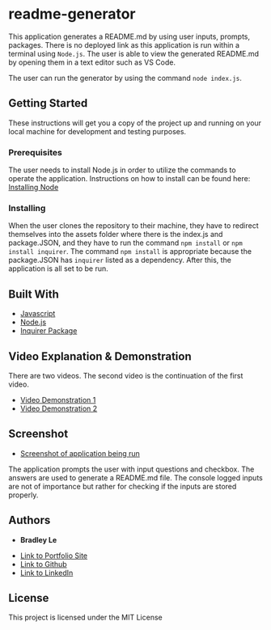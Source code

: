 # readme-generator

This application generates a README.md by using user inputs, prompts, packages. There is no deployed link as this application is run within a terminal using `Node.js`. The user is able to view the generated README.md by opening them in a text editor such as VS Code.

The user can run the generator by using the command `node index.js`.

## Getting Started

These instructions will get you a copy of the project up and running on your local machine for development and testing purposes.

### Prerequisites

The user needs to install Node.js in order to utilize the commands to operate the application.
Instructions on how to install can be found here: [Installing Node](https://nodejs.org/en/download/)

### Installing

When the user clones the repository to their machine, they have to redirect themselves into the assets folder where there is the index.js and package.JSON, and they have to run the command `npm install` or `npm install inquirer`. The command `npm install` is appropriate because the package.JSON has `inquirer` listed as a dependency. After this, the application is all set to be run.

## Built With

* [Javascript](https://developer.mozilla.org/en-US/docs/Web/JavaScript)
* [Node.js](https://nodejs.org/en/docs/)
* [Inquirer Package](https://www.npmjs.com/package/inquirer)

## Video Explanation & Demonstration

There are two videos. The second video is the continuation of the first video.

* [Video Demonstration 1](https://watch.screencastify.com/v/WJB0TACI2dHNYmp3XnNP)
* [Video Demonstration 2](https://watch.screencastify.com/v/1C1MPvMC2DKamcOVJAMZ)

## Screenshot

* [Screenshot of application being run](assets/Images/Screenshot1.jpg)

The application prompts the user with input questions and checkbox. The answers are used to generate a README.md file. The console logged inputs are not of importance but rather for checking if the inputs are stored properly.

## Authors

* **Bradley Le** 

- [Link to Portfolio Site](https://pentazoned.github.io/portfolio-v2/)
- [Link to Github](https://github.com/PentaZoned)
- [Link to LinkedIn](https://www.linkedin.com/in/bradley-le-/)

## License

This project is licensed under the MIT License 

